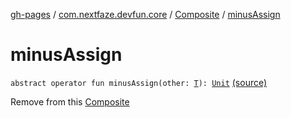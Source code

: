 [gh-pages](../../index.md) / [com.nextfaze.devfun.core](../index.md) / [Composite](index.md) / [minusAssign](./minus-assign.md)

# minusAssign

`abstract operator fun minusAssign(other: `[`T`](index.md#T)`): `[`Unit`](https://kotlinlang.org/api/latest/jvm/stdlib/kotlin/-unit/index.html) [(source)](https://github.com/NextFaze/dev-fun/tree/master/devfun/src/main/java/com/nextfaze/devfun/core/Composite.kt#L17)

Remove from this [Composite](index.md)

